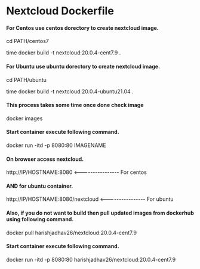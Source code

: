 # Nextcloud Dockerfile

#### For Centos use centos dorectory to create nextcloud image.

cd PATH/centos7

time docker build -t nextcloud:20.0.4-cent7.9 .

#### For Ubuntu use ubuntu dorectory to create nextcloud image.

cd PATH/ubuntu

time docker build -t nextcloud:20.0.4-ubuntu21.04 .

#### This process takes some time once done check image

docker images

#### Start container execute following command.

docker run -itd -p 8080:80 IMAGENAME

#### On browser access nextcloud.

http://IP/HOSTNAME:8080 <---------------- For centos

#### AND for ubuntu container.

http://IP/HOSTNAME:8080/nextcloud <---------------- For ubuntu

#### Also, if you do not want to build then pull updated images from dockerhub using following command.

docker pull harishjadhav26/nextcloud:20.0.4-cent7.9

#### Start container execute following command.

docker run -itd -p 8080:80 harishjadhav26/nextcloud:20.0.4-cent7.9


